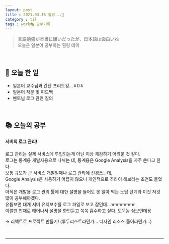 ```yaml
---
layout: post
title : 2021.03.16 힐링...🌿
category : til
tags : work🎭 공부기록
---
```

> 言語勉強が本当に嫌いだったが、日本語は面白いね   
> 오늘은 일본어 공부하는 힐링 데이


<br/>

## 🚀 오늘 한 일
- 일본어 교수님과 간단 프리토킹...ㅎ0ㅎ
- 일본어 작문 및 피드백
- 멘토님 로그 관련 질의

<br/>

## 📚 오늘의 공부
#### 서버의 로그 관리!
로그 관리는 실제 서비스에 투입되는게 아닌 이상 체감하기 어려운 것 같다.    
로그는 통계용 개발자용으로 나뉘는 데, 통계용은 Google Analysis을 자주 쓴다고 한다.   
보통 규모가 큰 서비스 개발일때나 로그 관리에 신경쓰는데,    
Google Analysis은 사용하기 어렵지 않으니 개인적으로 추라이 해보라는 조언도 들었다.    
아직은 개발용 로그 관리 툴에 대한 설명을 들어도 못 알아 먹는 노답 단계라 이것 저것 많이 공부해야겠다.   
유튭보면 대개 서버 유지보수를 로그 파일로 보고 잡던데...ㅠㅠㅠㅠㅠㅠ   
이럴땐 천재로 태어나서 설명을 한번듣고 쏙쏙 흡수하고 싶다. ~~도둑놈 심보인데용~~

→ 리액트로 프로젝트 만들기! (투두리스트라던가... 디자인 리소스 툴이라던가...)

<br/>

---

